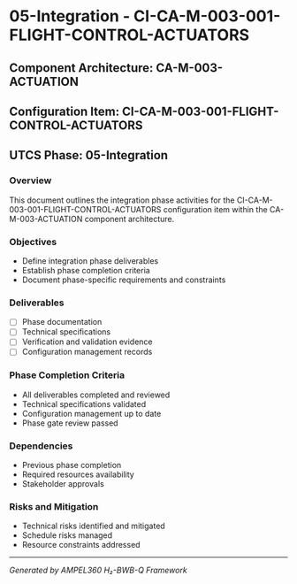 # 05-Integration - CI-CA-M-003-001-FLIGHT-CONTROL-ACTUATORS

## Component Architecture: CA-M-003-ACTUATION
## Configuration Item: CI-CA-M-003-001-FLIGHT-CONTROL-ACTUATORS
## UTCS Phase: 05-Integration

### Overview
This document outlines the integration phase activities for the CI-CA-M-003-001-FLIGHT-CONTROL-ACTUATORS configuration item within the CA-M-003-ACTUATION component architecture.

### Objectives
- Define integration phase deliverables
- Establish phase completion criteria
- Document phase-specific requirements and constraints

### Deliverables
- [ ] Phase documentation
- [ ] Technical specifications
- [ ] Verification and validation evidence
- [ ] Configuration management records

### Phase Completion Criteria
- All deliverables completed and reviewed
- Technical specifications validated
- Configuration management up to date
- Phase gate review passed

### Dependencies
- Previous phase completion
- Required resources availability
- Stakeholder approvals

### Risks and Mitigation
- Technical risks identified and mitigated
- Schedule risks managed
- Resource constraints addressed

---
*Generated by AMPEL360 H₂-BWB-Q Framework*
